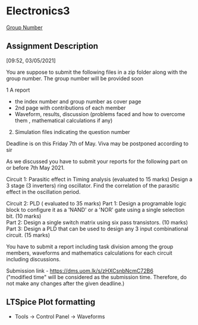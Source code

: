 # Electronics3

[Group Number](https://docs.google.com/spreadsheets/d/1BF6KJWATmCnjFtQlzDIJWT8kBennxtkbZCmYQNnlAsY/edit#gid=0)

## Assignment Description

[09:52, 03/05/2021]

You are suppose to submit the following files in a zip folder along with the group number. The group number will be provided soon

1 A report 
- the index number and group number as cover page
- 2nd page with contributions of each member
- Waveform, results, discussion (problems faced and how to overcome them , mathematical calculations if any)

2. Simulation files indicating the question number


Deadline is on this Friday 7th  of May. Viva may be postponed according to sir
<br>

As we discussed you have to submit your reports for the following part
on or before 7th May 2021.

Circuit 1: Parasitic effect in Timing analysis (evaluated to 15 marks)
Design a 3 stage (3 inverters) ring oscillator. Find the correlation of
the parasitic effect in the oscillation period.

Circuit 2: PLD ( evaluated to 35 marks)
Part 1: Design a programable logic block to configure it as a 'NAND' or
a 'NOR' gate using a single selection bit. (10 marks)<br>
Part 2: Design a single switch matrix using six pass transistors. (10
marks)<br>
Part 3: Design a PLD that can be used to design any 3 input
combinational circuit. (15 marks)<br>

You have to submit a report including task division among the group
members, waveforms and mathematics calculations for each circuit
including discussions.

Submission link - https://dms.uom.lk/s/zHXCsnbNcmC72B6 <br>
("modified time" will be considered as the submission time. Therefore,
do not make any changes after the given deadline.)

## LTSpice Plot formatting

* Tools -> Control Panel -> Waveforms
